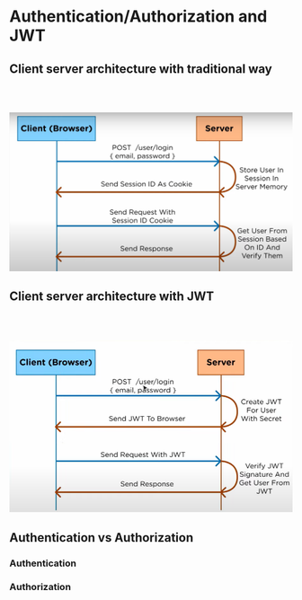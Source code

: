 # Authentication/Authorization and JWT

## Client server architecture with traditional way  
<br> <br />

![alt text](https://github.com/HOLAPH/authentication-authorization-and-JWT/blob/main/Images/Screenshot%202022-09-23%20112131.png)

## Client server architecture with JWT
<br> <br />  

![alt text](https://github.com/HOLAPH/authentication-authorization-and-JWT/blob/main/Images/Screenshot.png)


## Authentication vs Authorization

### Authentication



### Authorization

